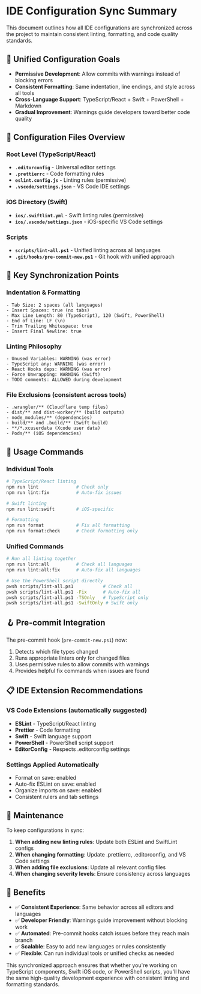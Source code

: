 # IDE Configuration Sync Summary

This document outlines how all IDE configurations are synchronized across the project to maintain consistent linting, formatting, and code quality standards.

## 🎯 Unified Configuration Goals

- **Permissive Development**: Allow commits with warnings instead of blocking errors
- **Consistent Formatting**: Same indentation, line endings, and style across all tools
- **Cross-Language Support**: TypeScript/React + Swift + PowerShell + Markdown
- **Gradual Improvement**: Warnings guide developers toward better code quality

## 📁 Configuration Files Overview

### Root Level (TypeScript/React)

- **`.editorconfig`** - Universal editor settings
- **`.prettierrc`** - Code formatting rules
- **`eslint.config.js`** - Linting rules (permissive)
- **`.vscode/settings.json`** - VS Code IDE settings

### iOS Directory (Swift)

- **`ios/.swiftlint.yml`** - Swift linting rules (permissive)
- **`ios/.vscode/settings.json`** - iOS-specific VS Code settings

### Scripts

- **`scripts/lint-all.ps1`** - Unified linting across all languages
- **`.git/hooks/pre-commit-new.ps1`** - Git hook with unified approach

## 🔧 Key Synchronization Points

### Indentation & Formatting

```text
- Tab Size: 2 spaces (all languages)
- Insert Spaces: true (no tabs)
- Max Line Length: 80 (TypeScript), 120 (Swift, PowerShell)
- End of Line: LF (\n)
- Trim Trailing Whitespace: true
- Insert Final Newline: true
```

### Linting Philosophy

```text
- Unused Variables: WARNING (was error)
- TypeScript any: WARNING (was error)
- React Hooks deps: WARNING (was error)
- Force Unwrapping: WARNING (Swift)
- TODO comments: ALLOWED during development
```

### File Exclusions (consistent across tools)

```text
- .wrangler/** (Cloudflare temp files)
- dist/** and dist-worker/** (build outputs)
- node_modules/** (dependencies)
- build/** and .build/** (Swift build)
- **/*.xcuserdata (Xcode user data)
- Pods/** (iOS dependencies)
```

## 🚀 Usage Commands

### Individual Tools

```bash
# TypeScript/React linting
npm run lint              # Check only
npm run lint:fix          # Auto-fix issues

# Swift linting
npm run lint:swift        # iOS-specific

# Formatting
npm run format            # Fix all formatting
npm run format:check      # Check formatting only
```

### Unified Commands

```bash
# Run all linting together
npm run lint:all          # Check all languages
npm run lint:all:fix      # Auto-fix all languages

# Use the PowerShell script directly
pwsh scripts/lint-all.ps1           # Check all
pwsh scripts/lint-all.ps1 -Fix      # Auto-fix all
pwsh scripts/lint-all.ps1 -TSOnly   # TypeScript only
pwsh scripts/lint-all.ps1 -SwiftOnly # Swift only
```

## 🪝 Pre-commit Integration

The pre-commit hook (`pre-commit-new.ps1`) now:

1. Detects which file types changed
2. Runs appropriate linters only for changed files
3. Uses permissive rules to allow commits with warnings
4. Provides helpful fix commands when issues are found

## 📋 IDE Extension Recommendations

### VS Code Extensions (automatically suggested)

- **ESLint** - TypeScript/React linting
- **Prettier** - Code formatting
- **Swift** - Swift language support
- **PowerShell** - PowerShell script support
- **EditorConfig** - Respects .editorconfig settings

### Settings Applied Automatically

- Format on save: enabled
- Auto-fix ESLint on save: enabled
- Organize imports on save: enabled
- Consistent rulers and tab settings

## 🔄 Maintenance

To keep configurations in sync:

1. **When adding new linting rules**: Update both ESLint and SwiftLint configs
2. **When changing formatting**: Update .prettierrc, .editorconfig, and VS Code settings
3. **When adding file exclusions**: Update all relevant config files
4. **When changing severity levels**: Ensure consistency across languages

## 🎯 Benefits

- ✅ **Consistent Experience**: Same behavior across all editors and languages
- ✅ **Developer Friendly**: Warnings guide improvement without blocking work
- ✅ **Automated**: Pre-commit hooks catch issues before they reach main branch
- ✅ **Scalable**: Easy to add new languages or rules consistently
- ✅ **Flexible**: Can run individual tools or unified checks as needed

This synchronized approach ensures that whether you're working on TypeScript components, Swift iOS code, or PowerShell scripts, you'll have the same high-quality development experience with consistent linting and formatting standards.

